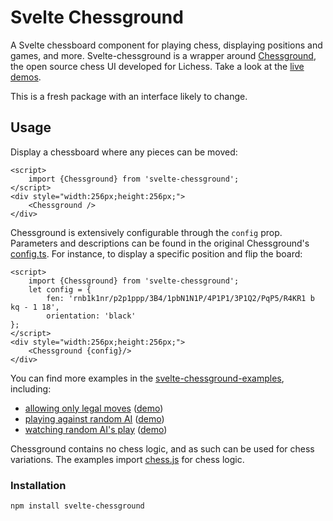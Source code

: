 # Svelte Chessground

A Svelte chessboard component for playing chess, displaying positions and games, and more.
Svelte-chessground is a wrapper around [Chessground](https://github.com/lichess-org/chessground), the open source chess UI developed for Lichess.
Take a look at the [live demos](https://gtim.github.io/svelte-chessground-examples/watch-ai).

This is a fresh package with an interface likely to change.

## Usage

Display a chessboard where any pieces can be moved:

    <script>
        import {Chessground} from 'svelte-chessground';
    </script>    
    <div style="width:256px;height:256px;">
        <Chessground />
    </div>
    
Chessground is extensively configurable through the `config` prop. Parameters and descriptions can be found in the original Chessground's [config.ts](https://github.com/lichess-org/chessground/blob/master/src/config.ts). For instance, to display a specific position and flip the board:

    <script>
        import {Chessground} from 'svelte-chessground';
        let config = {
            fen: 'rnb1k1nr/p2p1ppp/3B4/1pbN1N1P/4P1P1/3P1Q2/PqP5/R4KR1 b kq - 1 18',
            orientation: 'black'
	};
    </script>    
    <div style="width:256px;height:256px;">
        <Chessground {config}/>
    </div>
    
You can find more examples in the [svelte-chessground-examples](https://github.com/gtim/svelte-chessground-examples/), including:
* [allowing only legal moves](https://github.com/gtim/svelte-chessground-examples/blob/main/src/routes/legal/%2Bpage.svelte) ([demo](https://gtim.github.io/svelte-chessground-examples/legal))
* [playing against random AI](https://github.com/gtim/svelte-chessground-examples/blob/main/src/routes/vs-ai/%2Bpage.svelte) ([demo](https://gtim.github.io/svelte-chessground-examples/vs-ai))
* [watching random AI's play](https://github.com/gtim/svelte-chessground-examples/blob/main/src/routes/watch-ai/%2Bpage.svelte) ([demo](https://gtim.github.io/svelte-chessground-examples/watch-ai))

Chessground contains no chess logic, and as such can be used for chess variations. The examples import [chess.js](https://github.com/jhlywa/chess.js) for chess logic. 


### Installation

    npm install svelte-chessground
    
